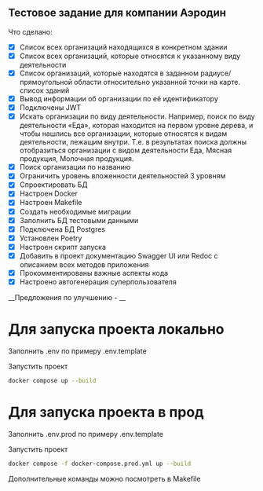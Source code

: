 ## Тестовое задание для компании Аэродин
Что сделано:
- [x] Cписок всех организаций находящихся в конкретном здании
- [x] Cписок всех организаций, которые относятся к указанному виду деятельности
- [x] Cписок организаций, которые находятся в заданном радиусе/прямоугольной области относительно указанной точки на карте. список зданий
- [x] Вывод информации об организации по её идентификатору
- [x] Подключены JWT
- [x] Искать организации по виду деятельности. Например, поиск по виду деятельности «Еда», которая находится на первом уровне дерева, и чтобы нашлись все организации, которые относятся к видам деятельности, лежащим внутри. Т.е. в результатах поиска должны отобразиться организации с видом деятельности Еда, Мясная продукция, Молочная продукция.
- [x] Поиск организации по названию
- [x] Ограничить уровень вложенности деятельностей 3 уровням
- [x] Спроектировать БД
- [x] Настроен Docker
- [x] Настроен Makefile
- [x] Создать необходимые миграции
- [x] Заполнить БД тестовыми данными
- [x] Подключена БД Postgres
- [x] Установлен Poetry
- [x] Настроен скрипт запуска
- [x] Добавить в проект документацию Swagger UI или Redoc с описанием всех методов приложения
- [x] Прокомментированы важные аспекты кода
- [x] Настроено автогенерация суперпользователя

__Предложения по улучшению - __

# Для запуска проекта локально

Заполнить .env по примеру .env.template

Запустить проект
```bash
docker compose up --build
```
# Для запуска проекта в прод

Заполнить .env.prod по примеру .env.template

Запустить проект
```bash
docker compose -f docker-compose.prod.yml up --build
```

Дополнительные команды можно посмотреть в Makefile
